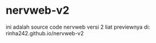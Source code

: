 # nervweb-v2
ini adalah source code nervweb versi 2
liat previewnya di:
 rinha242.github.io/nervweb-v2